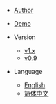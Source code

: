- [Author](https://vonng.com/en/)
- [Demo](http://demo.pigsty.cc)

- Version
  - [v1.x](/)
  - [v0.9](http://v0.pigsty.cc)

- Language
  - [English](/)
  - [简体中文](/zh-cn/)
